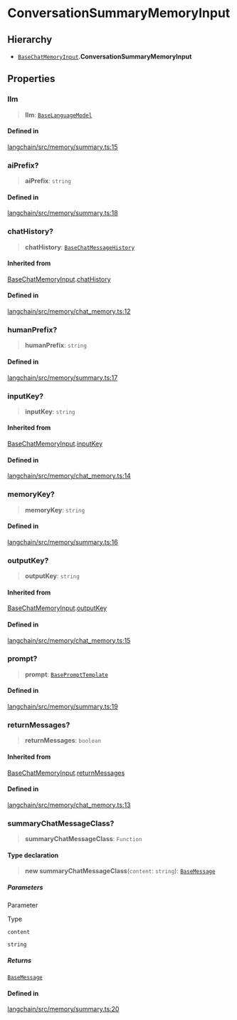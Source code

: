 ConversationSummaryMemoryInput
==============================

Hierarchy[​](#hierarchy "Direct link to Hierarchy")
---------------------------------------------------

*   [`BaseChatMemoryInput`](/docs/api/memory/interfaces/BaseChatMemoryInput).**ConversationSummaryMemoryInput**

Properties[​](#properties "Direct link to Properties")
------------------------------------------------------

### llm[​](#llm "Direct link to llm")

> **llm**: [`BaseLanguageModel`](/docs/api/base_language/classes/BaseLanguageModel)

#### Defined in[​](#defined-in "Direct link to Defined in")

[langchain/src/memory/summary.ts:15](https://github.com/hwchase17/langchainjs/blob/46e1734/langchain/src/memory/summary.ts#L15)

### aiPrefix?[​](#aiprefix "Direct link to aiPrefix?")

> **aiPrefix**: `string`

#### Defined in[​](#defined-in-1 "Direct link to Defined in")

[langchain/src/memory/summary.ts:18](https://github.com/hwchase17/langchainjs/blob/46e1734/langchain/src/memory/summary.ts#L18)

### chatHistory?[​](#chathistory "Direct link to chatHistory?")

> **chatHistory**: [`BaseChatMessageHistory`](/docs/api/schema/classes/BaseChatMessageHistory)

#### Inherited from[​](#inherited-from "Direct link to Inherited from")

[BaseChatMemoryInput](/docs/api/memory/interfaces/BaseChatMemoryInput).[chatHistory](/docs/api/memory/interfaces/BaseChatMemoryInput#chathistory)

#### Defined in[​](#defined-in-2 "Direct link to Defined in")

[langchain/src/memory/chat\_memory.ts:12](https://github.com/hwchase17/langchainjs/blob/46e1734/langchain/src/memory/chat_memory.ts#L12)

### humanPrefix?[​](#humanprefix "Direct link to humanPrefix?")

> **humanPrefix**: `string`

#### Defined in[​](#defined-in-3 "Direct link to Defined in")

[langchain/src/memory/summary.ts:17](https://github.com/hwchase17/langchainjs/blob/46e1734/langchain/src/memory/summary.ts#L17)

### inputKey?[​](#inputkey "Direct link to inputKey?")

> **inputKey**: `string`

#### Inherited from[​](#inherited-from-1 "Direct link to Inherited from")

[BaseChatMemoryInput](/docs/api/memory/interfaces/BaseChatMemoryInput).[inputKey](/docs/api/memory/interfaces/BaseChatMemoryInput#inputkey)

#### Defined in[​](#defined-in-4 "Direct link to Defined in")

[langchain/src/memory/chat\_memory.ts:14](https://github.com/hwchase17/langchainjs/blob/46e1734/langchain/src/memory/chat_memory.ts#L14)

### memoryKey?[​](#memorykey "Direct link to memoryKey?")

> **memoryKey**: `string`

#### Defined in[​](#defined-in-5 "Direct link to Defined in")

[langchain/src/memory/summary.ts:16](https://github.com/hwchase17/langchainjs/blob/46e1734/langchain/src/memory/summary.ts#L16)

### outputKey?[​](#outputkey "Direct link to outputKey?")

> **outputKey**: `string`

#### Inherited from[​](#inherited-from-2 "Direct link to Inherited from")

[BaseChatMemoryInput](/docs/api/memory/interfaces/BaseChatMemoryInput).[outputKey](/docs/api/memory/interfaces/BaseChatMemoryInput#outputkey)

#### Defined in[​](#defined-in-6 "Direct link to Defined in")

[langchain/src/memory/chat\_memory.ts:15](https://github.com/hwchase17/langchainjs/blob/46e1734/langchain/src/memory/chat_memory.ts#L15)

### prompt?[​](#prompt "Direct link to prompt?")

> **prompt**: [`BasePromptTemplate`](/docs/api/prompts/classes/BasePromptTemplate)

#### Defined in[​](#defined-in-7 "Direct link to Defined in")

[langchain/src/memory/summary.ts:19](https://github.com/hwchase17/langchainjs/blob/46e1734/langchain/src/memory/summary.ts#L19)

### returnMessages?[​](#returnmessages "Direct link to returnMessages?")

> **returnMessages**: `boolean`

#### Inherited from[​](#inherited-from-3 "Direct link to Inherited from")

[BaseChatMemoryInput](/docs/api/memory/interfaces/BaseChatMemoryInput).[returnMessages](/docs/api/memory/interfaces/BaseChatMemoryInput#returnmessages)

#### Defined in[​](#defined-in-8 "Direct link to Defined in")

[langchain/src/memory/chat\_memory.ts:13](https://github.com/hwchase17/langchainjs/blob/46e1734/langchain/src/memory/chat_memory.ts#L13)

### summaryChatMessageClass?[​](#summarychatmessageclass "Direct link to summaryChatMessageClass?")

> **summaryChatMessageClass**: `Function`

#### Type declaration[​](#type-declaration "Direct link to Type declaration")

> **new summaryChatMessageClass**(`content`: `string`): [`BaseMessage`](/docs/api/schema/classes/BaseMessage)

##### Parameters[​](#parameters "Direct link to Parameters")

Parameter

Type

`content`

`string`

##### Returns[​](#returns "Direct link to Returns")

[`BaseMessage`](/docs/api/schema/classes/BaseMessage)

#### Defined in[​](#defined-in-9 "Direct link to Defined in")

[langchain/src/memory/summary.ts:20](https://github.com/hwchase17/langchainjs/blob/46e1734/langchain/src/memory/summary.ts#L20)